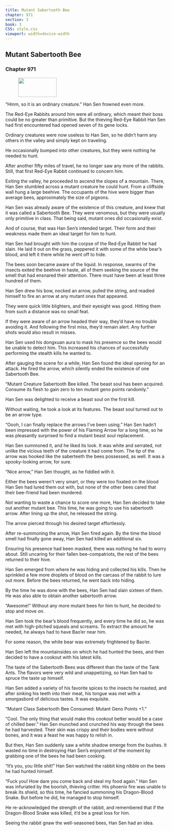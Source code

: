 ```yaml
---
title: Mutant Sabertooth Bee
chapter: 971
section: 3
book: 3
CSS: style.css
viewport: width=device-width
---
```


## Mutant Sabertooth Bee

### Chapter 971

<figure>
	<img src="../Images/gem.gif" alt="" id="gem" width="120" height="60" />
</figure>

“Hmm, so it is an ordinary creature.” Han Sen frowned even more.

The Red-Eye Rabbits around him were all ordinary, which meant their boss could be no greater than primitive. But the thieving Red-Eye Rabbit Han Sen had first encountered had opened seven of its gene locks.

Ordinary creatures were now useless to Han Sen, so he didn’t harm any others in the valley and simply kept on traveling.

He occasionally bumped into other creatures, but they were nothing he needed to hunt.

After another fifty miles of travel, he no longer saw any more of the rabbits. Still, that first Red-Eye Rabbit continued to concern him.

Exiting the valley, he proceeded to ascend the slopes of a mountain. There, Han Sen stumbled across a mutant creature he could hunt. From a cliffside wall hung a large beehive. The occupants of the hive were bigger than average bees, approximately the size of pigeons.

Han Sen was already aware of the existence of this creature, and knew that it was called a Sabertooth Bee. They were venomous, but they were usually only primitive in class. That being said, mutant ones did occasionally exist.

And of course, that was Han Sen’s intended target. Their form and their weakness made them an ideal target for him to hunt.

Han Sen had brought with him the corpse of the Red-Eye Rabbit he had slain. He laid it out on the grass, peppered it with some of the white bear’s blood, and left it there while he went off to hide.

The bees soon became aware of the liquid. In response, swarms of the insects exited the beehive in haste, all of them seeking the source of the smell that had ensnared their attention. There must have been at least three hundred of them.

Han Sen drew his bow, nocked an arrow, pulled the string, and readied himself to fire an arrow at any mutant ones that appeared.

They were quick little blighters, and their eyesight was good. Hitting them from such a distance was no small feat.

If they were aware of an arrow headed their way, they’d have no trouble avoiding it. And following the first miss, they’d remain alert. Any further shots would also result in misses.

Han Sen used his dongxuan aura to mask his presence so the bees would be unable to detect him. This increased his chances of successfully performing the stealth kills he wanted to.

After gauging the scene for a while, Han Sen found the ideal opening for an attack. He fired the arrow, which silently ended the existence of one Sabertooth Bee.

“Mutant Creature Sabertooth Bee killed. The beast soul has been acquired. Consume its flesh to gain zero to ten mutant geno points randomly.”

Han Sen was delighted to receive a beast soul on the first kill.

Without waiting, he took a look at its features. The beast soul turned out to be an arrow type.

“Oooh, I can finally replace the arrows I’ve been using.” Han Sen hadn’t been impressed with the power of his Flaming Arrow for a long time, so he was pleasantly surprised to find a mutant beast soul replacement.

Han Sen summoned it, and he liked its look. It was white and serrated, not unlike the vicious teeth of the creature it had come from. The tip of the arrow was hooked like the saberteeth the bees possessed, as well. It was a spooky-looking arrow, for sure.

“Nice arrow,” Han Sen thought, as he fiddled with it.

Either the bees weren’t very smart, or they were too fixated on the blood Han Sen had lured them out with, but none of the other bees cared that their bee-friend had been murdered.

Not wanting to waste a chance to score one more, Han Sen decided to take out another mutant bee. This time, he was going to use his sabertooth arrow. After lining up the shot, he released the string.

The arrow pierced through his desired target effortlessly.

After re-summoning the arrow, Han Sen fired again. By the time the blood smell had finally gone away, Han Sen had killed an additional six.

Ensuring his presence had been masked, there was nothing he had to worry about. Still uncaring for their fallen bee-compatriots, the rest of the bees returned to their hive.

Han Sen emerged from where he was hiding and collected his kills. Then he sprinkled a few more droplets of blood on the carcass of the rabbit to lure out more. Before the bees returned, he went back into hiding.

By the time he was done with the bees, Han Sen had slain sixteen of them. He was also able to obtain another sabertooth arrow.

“Awesome!” Without any more mutant bees for him to hunt, he decided to stop and move on.

Han Sen took the bear’s blood frequently, and every time he did so, he was met with high-pitched squeals and screams. To extract the amount he needed, he always had to have Bao’er near him.

For some reason, the white bear was extremely frightened by Bao’er.

Han Sen left the mountainsides on which he had hunted the bees, and then decided to have a cookout with his latest kills.

The taste of the Sabertooth Bees was different than the taste of the Tank Ants. The flavors were very wild and unappetizing, so Han Sen had to spruce the taste up himself.

Han Sen added a variety of his favorite spices to the insects he roasted, and after sinking his teeth into their meat, his tongue was met with a smorgasbord of delicious tastes. It was exquisite.

“Mutant Class Sabertooth Bee Consumed: Mutant Geno Points +1.”

“Cool. The only thing that would make this cookout better would be a case of chilled beer.” Han Sen munched and crunched his way through the bees he had harvested. Their skin was crispy and their bodies were without bones, and it was a feast he was happy to relish in.

But then, Han Sen suddenly saw a white shadow emerge from the bushes. It wasted no time in destroying Han Sen’s enjoyment of the moment by grabbing one of the bees he had been cooking.

“It’s you, you little shit!” Han Sen watched the rabbit king nibble on the bees he had hunted himself.

“Fuck you! How dare you come back and steal my food again.” Han Sen was infuriated by the boorish, thieving critter. His phoenix fire was unable to break its shield, so this time, he fancied summoning his Dragon-Blood Snake. But before he did, he managed to stop himself.

He re-acknowledged the strength of the rabbit, and remembered that if the Dragon-Blood Snake was killed, it’d be a great loss for him.

Seeing the rabbit gnaw the well-seasoned bees, Han Sen had an idea.